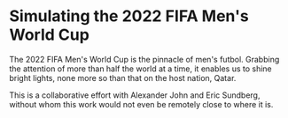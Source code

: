 # Simulating the 2022 FIFA Men's World Cup

The 2022 FIFA Men's World Cup is the pinnacle of men's futbol. Grabbing the attention of more than half the world at a time, it enables us to shine bright lights, none more so than that on the host nation, Qatar.

This is a collaborative effort with Alexander John and Eric Sundberg, without whom this work would not even be remotely close to where it is.
